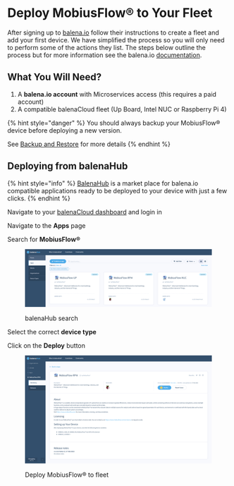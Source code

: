 # Deploy MobiusFlow® to Your Fleet

After signing up to [balena.io](https://www.balena.io) follow their instructions to create a fleet and add your first device. We have simplified the process so you will only need to perform some of the actions they list. The steps below outline the process but for more information see the balena.io [documentation](https://docs.balena.io/learn/getting-started/raspberrypi3/nodejs/#create-a-fleet).

## What You Will Need?

1. A **balena.io account** with Microservices access (this requires a paid account)
2. A compatible balenaCloud fleet (Up Board, Intel NUC or Raspberry Pi 4)

{% hint style="danger" %}
You should always backup your MobiusFlow® device before deploying a new version.

See [Backup and Restore](../mobiusflow-r/backup-and-restore.md) for more details
{% endhint %}

## Deploying from balenaHub

{% hint style="info" %}
[BalenaHub](https://hub.balena.io/apps) is a market place for balena.io compatible applications ready to be deployed to your device with just a few clicks.
{% endhint %}

Navigate to your [balenaCloud dashboard](https://dashboard.balena-cloud.com/?) and login in

Navigate to the **Apps** page

Search for **MobiusFlow®**

<figure><img src="../../.gitbook/assets/BalenaHub Search.png" alt=""><figcaption><p>balenaHub search</p></figcaption></figure>

Select the correct **device type**

Click on the **Deploy** button

<figure><img src="../../.gitbook/assets/BalenaHub Deploy.png" alt=""><figcaption><p>Deploy MobiusFlow® to fleet</p></figcaption></figure>

